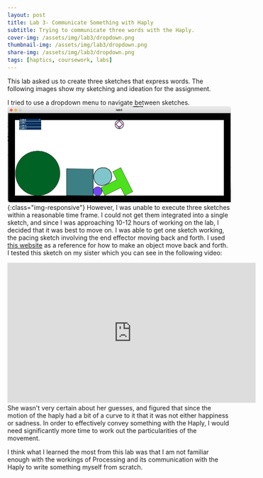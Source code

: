 ```yaml
---
layout: post
title: Lab 3- Communicate Something with Haply
subtitle: Trying to communicate three words with the Haply.
cover-img: /assets/img/lab3/dropdown.png
thumbnail-img: /assets/img/lab3/dropdown.png
share-img: /assets/img/lab3/dropdown.png
tags: [haptics, coursework, labs]
---
```

This lab asked us to create three sketches that express words.
The following images show my sketching and ideation for the assignment.

I tried to use a dropdown menu to navigate between sketches. 
![first version of dropdown menu](../assets/img/lab3/dropdown.png){:class="img-responsive"}
However, I was unable to execute three sketches within a reasonable time frame. I could not get them integrated into a single sketch, and since I was approaching 10-12 hours of working on the lab, I decided that it was best to move on. I was able to get one sketch working, the pacing sketch involving the end effector moving back and forth. I used <a href="http://processing.flosscience.com/processing-for-android/macul-2012/make-an-object-move">this website</a> as a reference for how to make an object move back and forth. I tested this sketch on my sister which you can see in the following video:
<iframe width="560" height="315" src="https://www.youtube.com/embed/EMarOCj2Q6Y" frameborder="0" allow="accelerometer; autoplay; clipboard-write; encrypted-media; gyroscope; picture-in-picture" allowfullscreen></iframe>
She wasn't very certain about her guesses, and figured that since the motion of the haply had a bit of a curve to it that it was not either happiness or sadness. In order to effectively convey something with the Haply, I would need significantly more time to work out the particularities of the movement.

I think what I learned the most from this lab was that I am not familiar enough with the workings of Processing and its communication with the Haply to write something myself from scratch.
